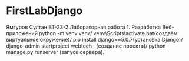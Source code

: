 # FirstLabDjango
Ямгуров Султан ВТ-23-2 Лабораторная работа 1. Разработка Веб-приложений
python -m venv venv/
    venv\Scripts\activate.bat(создаём виртуальное окружение)/
pip install django==5.0.7(установка Django)/
django-admin startproject webtech . (создание проекта)/
python manage.py runserver (запуск сервера).
